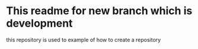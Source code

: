 # This readme for new branch which is development


this repository is used to example of how to create a repository 
